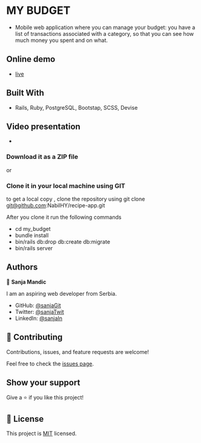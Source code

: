 # MY BUDGET

- Mobile web application where you can manage your budget: you have a list of transactions associated with a category, so that you can see how much money you spent and on what.

## Online demo

- [live](https://pleasure-budget.herokuapp.com/groups)


## Built With

- Rails, Ruby, PostgreSQL, Bootstap, SCSS, Devise

## Video presentation

- 


### Download it as a ZIP file

or

### Clone it in your local machine using GIT

to get a local copy , clone the repository using git clone
git@github.com:NabilHY/recipe-app.git

After you clone it run the following commands

- cd my_budget
- bundle install
- bin/rails db:drop db:create db:migrate
- bin/rails server

## Authors

👤 **Sanja Mandic**

I am an aspiring web developer from Serbia.

- GitHub: [@sanjaGit](https://github.com/Sanja969)
- Twitter: [@sanjaTwit](https://twitter.com/SanjaMandic42)
- LinkedIn: [@sanjaIn](https://linkedin.com/in/sanja-mandic-823995a2/)

## 🤝 Contributing

Contributions, issues, and feature requests are welcome!

Feel free to check the [issues page](https://github.com/Sanja969/my_budget/issues).

## Show your support

Give a ⭐️ if you like this project!

## 📝 License

This project is [MIT](https://github.com/Sanja969/my_budget/blob/main/LICENSE) licensed.